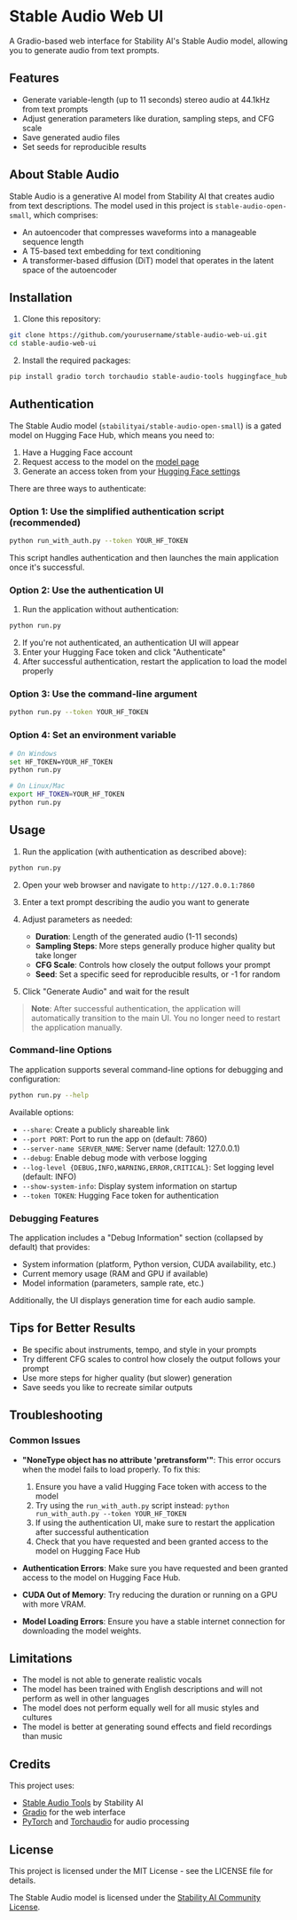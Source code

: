 # Stable Audio Web UI

A Gradio-based web interface for Stability AI's Stable Audio model, allowing you to generate audio from text prompts.

## Features

- Generate variable-length (up to 11 seconds) stereo audio at 44.1kHz from text prompts
- Adjust generation parameters like duration, sampling steps, and CFG scale
- Save generated audio files
- Set seeds for reproducible results

## About Stable Audio

Stable Audio is a generative AI model from Stability AI that creates audio from text descriptions. The model used in this project is `stable-audio-open-small`, which comprises:

- An autoencoder that compresses waveforms into a manageable sequence length
- A T5-based text embedding for text conditioning
- A transformer-based diffusion (DiT) model that operates in the latent space of the autoencoder

## Installation

1. Clone this repository:
```bash
git clone https://github.com/yourusername/stable-audio-web-ui.git
cd stable-audio-web-ui
```

2. Install the required packages:
```bash
pip install gradio torch torchaudio stable-audio-tools huggingface_hub
```

## Authentication

The Stable Audio model (`stabilityai/stable-audio-open-small`) is a gated model on Hugging Face Hub, which means you need to:

1. Have a Hugging Face account
2. Request access to the model on the [model page](https://huggingface.co/stabilityai/stable-audio-open-small)
3. Generate an access token from your [Hugging Face settings](https://huggingface.co/settings/tokens)

There are three ways to authenticate:

### Option 1: Use the simplified authentication script (recommended)

```bash
python run_with_auth.py --token YOUR_HF_TOKEN
```

This script handles authentication and then launches the main application once it's successful.

### Option 2: Use the authentication UI

1. Run the application without authentication:
```bash
python run.py
```
2. If you're not authenticated, an authentication UI will appear
3. Enter your Hugging Face token and click "Authenticate"
4. After successful authentication, restart the application to load the model properly

### Option 3: Use the command-line argument

```bash
python run.py --token YOUR_HF_TOKEN
```

### Option 4: Set an environment variable

```bash
# On Windows
set HF_TOKEN=YOUR_HF_TOKEN
python run.py

# On Linux/Mac
export HF_TOKEN=YOUR_HF_TOKEN
python run.py
```

## Usage

1. Run the application (with authentication as described above):
```bash
python run.py
```

2. Open your web browser and navigate to `http://127.0.0.1:7860`

3. Enter a text prompt describing the audio you want to generate

4. Adjust parameters as needed:
   - **Duration**: Length of the generated audio (1-11 seconds)
   - **Sampling Steps**: More steps generally produce higher quality but take longer
   - **CFG Scale**: Controls how closely the output follows your prompt
   - **Seed**: Set a specific seed for reproducible results, or -1 for random

5. Click "Generate Audio" and wait for the result

> **Note**: After successful authentication, the application will automatically transition to the main UI. You no longer need to restart the application manually.

### Command-line Options

The application supports several command-line options for debugging and configuration:

```bash
python run.py --help
```

Available options:
- `--share`: Create a publicly shareable link
- `--port PORT`: Port to run the app on (default: 7860)
- `--server-name SERVER_NAME`: Server name (default: 127.0.0.1)
- `--debug`: Enable debug mode with verbose logging
- `--log-level {DEBUG,INFO,WARNING,ERROR,CRITICAL}`: Set logging level (default: INFO)
- `--show-system-info`: Display system information on startup
- `--token TOKEN`: Hugging Face token for authentication

### Debugging Features

The application includes a "Debug Information" section (collapsed by default) that provides:

- System information (platform, Python version, CUDA availability, etc.)
- Current memory usage (RAM and GPU if available)
- Model information (parameters, sample rate, etc.)

Additionally, the UI displays generation time for each audio sample.

## Tips for Better Results

- Be specific about instruments, tempo, and style in your prompts
- Try different CFG scales to control how closely the output follows your prompt
- Use more steps for higher quality (but slower) generation
- Save seeds you like to recreate similar outputs

## Troubleshooting

### Common Issues

- **"NoneType object has no attribute 'pretransform'"**: This error occurs when the model fails to load properly. To fix this:
  1. Ensure you have a valid Hugging Face token with access to the model
  2. Try using the `run_with_auth.py` script instead: `python run_with_auth.py --token YOUR_HF_TOKEN`
  3. If using the authentication UI, make sure to restart the application after successful authentication
  4. Check that you have requested and been granted access to the model on Hugging Face Hub

- **Authentication Errors**: Make sure you have requested and been granted access to the model on Hugging Face Hub.

- **CUDA Out of Memory**: Try reducing the duration or running on a GPU with more VRAM.

- **Model Loading Errors**: Ensure you have a stable internet connection for downloading the model weights.

## Limitations

- The model is not able to generate realistic vocals
- The model has been trained with English descriptions and will not perform as well in other languages
- The model does not perform equally well for all music styles and cultures
- The model is better at generating sound effects and field recordings than music

## Credits

This project uses:
- [Stable Audio Tools](https://github.com/Stability-AI/stable-audio-tools) by Stability AI
- [Gradio](https://gradio.app/) for the web interface
- [PyTorch](https://pytorch.org/) and [Torchaudio](https://pytorch.org/audio) for audio processing

## License

This project is licensed under the MIT License - see the LICENSE file for details.

The Stable Audio model is licensed under the [Stability AI Community License](https://huggingface.co/stabilityai/stable-audio-open-small/blob/main/LICENSE.md).
